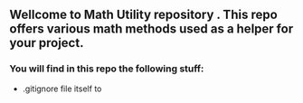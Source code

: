 ## Wellcome to Math Utility repository . This repo offers various math methods used as a helper for your project.

### You will find in this repo the following stuff:
* .gitignore file itself to 
